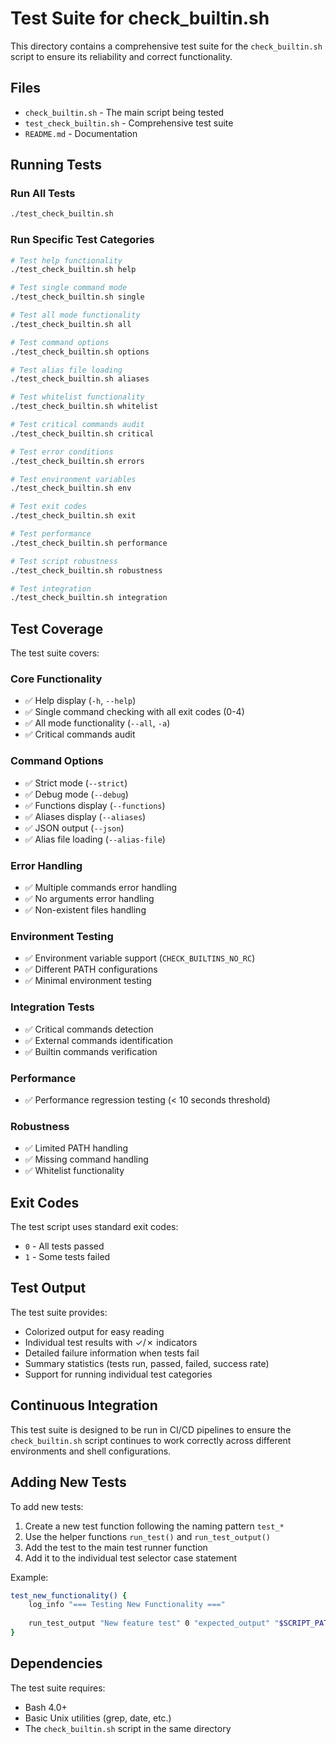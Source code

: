 # Test Suite for check_builtin.sh

This directory contains a comprehensive test suite for the `check_builtin.sh` script to ensure its reliability and correct functionality.

## Files

- `check_builtin.sh` - The main script being tested
- `test_check_builtin.sh` - Comprehensive test suite
- `README.md` - Documentation

## Running Tests

### Run All Tests
```bash
./test_check_builtin.sh
```

### Run Specific Test Categories
```bash
# Test help functionality
./test_check_builtin.sh help

# Test single command mode
./test_check_builtin.sh single

# Test all mode functionality
./test_check_builtin.sh all

# Test command options
./test_check_builtin.sh options

# Test alias file loading
./test_check_builtin.sh aliases

# Test whitelist functionality
./test_check_builtin.sh whitelist

# Test critical commands audit
./test_check_builtin.sh critical

# Test error conditions
./test_check_builtin.sh errors

# Test environment variables
./test_check_builtin.sh env

# Test exit codes
./test_check_builtin.sh exit

# Test performance
./test_check_builtin.sh performance

# Test script robustness
./test_check_builtin.sh robustness

# Test integration
./test_check_builtin.sh integration
```

## Test Coverage

The test suite covers:

### Core Functionality
- ✅ Help display (`-h`, `--help`)
- ✅ Single command checking with all exit codes (0-4)
- ✅ All mode functionality (`--all`, `-a`)
- ✅ Critical commands audit

### Command Options
- ✅ Strict mode (`--strict`)
- ✅ Debug mode (`--debug`)
- ✅ Functions display (`--functions`)
- ✅ Aliases display (`--aliases`)
- ✅ JSON output (`--json`)
- ✅ Alias file loading (`--alias-file`)

### Error Handling
- ✅ Multiple commands error handling
- ✅ No arguments error handling
- ✅ Non-existent files handling

### Environment Testing
- ✅ Environment variable support (`CHECK_BUILTINS_NO_RC`)
- ✅ Different PATH configurations
- ✅ Minimal environment testing

### Integration Tests
- ✅ Critical commands detection
- ✅ External commands identification
- ✅ Builtin commands verification

### Performance
- ✅ Performance regression testing (< 10 seconds threshold)

### Robustness
- ✅ Limited PATH handling
- ✅ Missing command handling
- ✅ Whitelist functionality

## Exit Codes

The test script uses standard exit codes:
- `0` - All tests passed
- `1` - Some tests failed

## Test Output

The test suite provides:
- Colorized output for easy reading
- Individual test results with ✓/✗ indicators
- Detailed failure information when tests fail
- Summary statistics (tests run, passed, failed, success rate)
- Support for running individual test categories

## Continuous Integration

This test suite is designed to be run in CI/CD pipelines to ensure the `check_builtin.sh` script continues to work correctly across different environments and shell configurations.

## Adding New Tests

To add new tests:

1. Create a new test function following the naming pattern `test_*`
2. Use the helper functions `run_test()` and `run_test_output()`
3. Add the test to the main test runner function
4. Add it to the individual test selector case statement

Example:
```bash
test_new_functionality() {
    log_info "=== Testing New Functionality ==="
    
    run_test_output "New feature test" 0 "expected_output" "$SCRIPT_PATH" --new-option
}
```

## Dependencies

The test suite requires:
- Bash 4.0+
- Basic Unix utilities (grep, date, etc.)
- The `check_builtin.sh` script in the same directory
